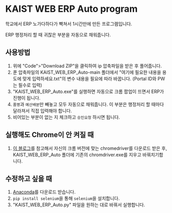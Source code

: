 # KAIST WEB ERP Auto program

학교에서 ERP 노가다하다가 빡쳐서 1시간만에 만든 프로그램입니다.

ERP 행정처리 할 때 귀찮은 부분을 자동으로 채워줍니다.

## 사용방법

1. 위에 "Code">"Download ZIP"을 클릭하여 ip 압축파일을 받은 후 풀어줍니다.
1. 푼 압축파일의 KAIST_WEB_ERP_Auto-main 폴더에서 "여기에 필요한 내용을 용도에 맞게 입력하세요.txt"의 변수 내용을 필요에 따라 바꿉니다. (Portal ID와 PW는 필수로 입력)
1. "KAIST_WEB_ERP_Auto.exe"를 실행하면 자동으로 크롬 팝업이 뜨면서 ERP가 진행이 됩니다.
1. `품명`과 `예산배분`만 빼놓고 모두 자동으로 채워줍니다. 이 부분은 행정처리 할 때마다 달라져서 직접 입력해야 합니다.
1. 비어있는 부분이 없는 지 체크하고 `승인요청` 하시면 됩니다.


## 실행해도 Chrome이 안 켜질 때

1. [이 블로그](https://blog.naver.com/song_sec/221752226329)를 참고해서 자신의 크롬 버전에 맞는 chromedriver를 다운로드 받은 후, KAIST_WEB_ERP_Auto 폴더에 기존의 chromdriver.exe를 지우고 바꿔치기합니다.


## 수정하고 싶을 때

1. [Anaconda](https://www.anaconda.com/)를 다운로드 받습니다.
1. `pip install selenium`을 통해 `selenium`을 설치합니다.
1. "KAIST_WEB_ERP_Auto.py" 파일을 원하는 대로 바꿔서 실행합니다.